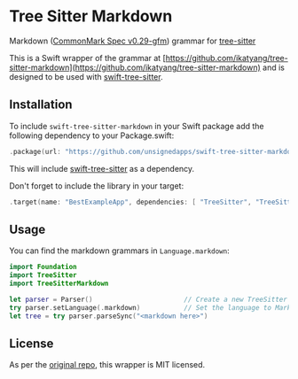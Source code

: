 # Tree Sitter Markdown

Markdown ([CommonMark Spec v0.29-gfm](https://github.github.com/gfm/)) grammar for [tree-sitter](https://github.com/tree-sitter/tree-sitter)

This is a Swift wrapper of the grammar at [https://github.com/ikatyang/tree-sitter-markdown](https://github.com/ikatyang/tree-sitter-markdown) and is designed to be used with [swift-tree-sitter].

## Installation

To include `swift-tree-sitter-markdown` in your Swift package add the following dependency to your Package.swift:

```swift
.package(url: "https://github.com/unsignedapps/swift-tree-sitter-markdown.git", from: "1.0")
```

This will include [swift-tree-sitter] as a dependency.

Don't forget to include the library in your target:

```swift
.target(name: "BestExampleApp", dependencies: [ "TreeSitter", "TreeSitterMarkdown" ])
```

## Usage

You can find the markdown grammars in `Language.markdown`:

```swift
import Foundation
import TreeSitter
import TreeSitterMarkdown

let parser = Parser()						// Create a new TreeSitter Parser
try parser.setLanguage(.markdown)			// Set the language to Markdown
let tree = try parser.parseSync("<markdown here>")
```

## License

As per the [original repo](https://github.com/ikatyang/tree-sitter-markdown), this wrapper is MIT licensed.

[swift-tree-sitter]: https://github.com/unsignedapps/swift-tree-sitter.git